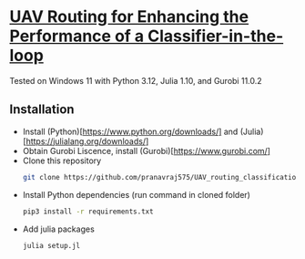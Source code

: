 # [UAV Routing for Enhancing the Performance of a Classifier-in-the-loop](https://arxiv.org/abs/2310.08828)

Tested on Windows 11 with Python 3.12, Julia 1.10, and Gurobi 11.0.2

## Installation
* Install (Python)[https://www.python.org/downloads/] and (Julia)[https://julialang.org/downloads/]
* Obtain Gurobi Liscence, install (Gurobi)[https://www.gurobi.com/]
* Clone this repository 
    ```bash
    git clone https://github.com/pranavraj575/UAV_routing_classification
    ```
* Install Python dependencies (run command in cloned folder)
    ```bash
    pip3 install -r requirements.txt
    ```
* Add julia packages
    ```bash
    julia setup.jl
    ```


